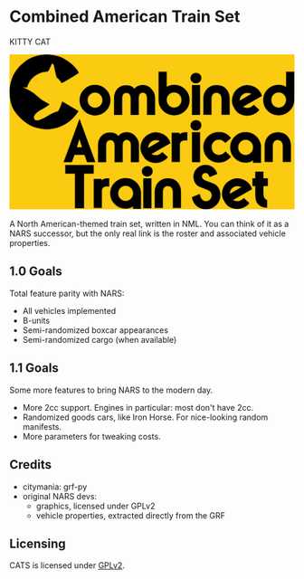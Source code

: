 # Combined American Train Set

KITTY CAT

![logo](./logo.png)

A North American-themed train set, written in NML.
You can think of it as a NARS successor, but the only real link is the roster and associated vehicle properties.

## 1.0 Goals

Total feature parity with NARS:

- All vehicles implemented
- B-units
- Semi-randomized boxcar appearances
- Semi-randomized cargo (when available)

## 1.1 Goals

Some more features to bring NARS to the modern day.

- More 2cc support. Engines in particular: most don't have 2cc.
- Randomized goods cars, like Iron Horse. For nice-looking random manifests.
- More parameters for tweaking costs.

## Credits

- citymania: grf-py
- original NARS devs:
  - graphics, licensed under GPLv2
  - vehicle properties, extracted directly from the GRF

## Licensing

CATS is licensed under [GPLv2](./LICENSE).